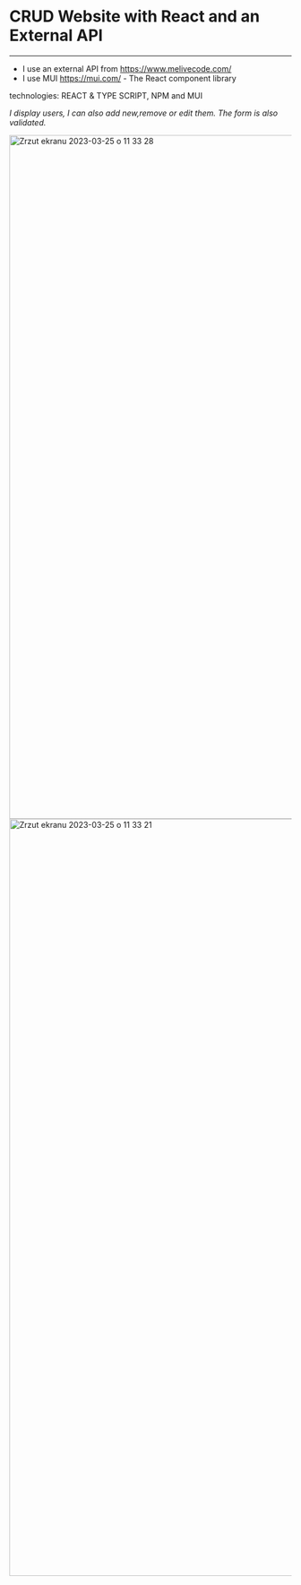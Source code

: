 <h1> CRUD Website with React and an External API </h1>

-------
- I use an external API from https://www.melivecode.com/
- I use MUI https://mui.com/ -  The React component library 

technologies: REACT & TYPE SCRIPT, NPM and MUI 

*I display users, I can also add new,remove or edit them. The form is also validated.*


<img width="1221" alt="Zrzut ekranu 2023-03-25 o 11 33 28" src="https://user-images.githubusercontent.com/59742201/227718781-bc5a4b83-841b-4fd9-a1fb-eda7c656c00e.png">
<img width="1352" alt="Zrzut ekranu 2023-03-25 o 11 33 21" src="https://user-images.githubusercontent.com/59742201/227718783-a4e22651-a47c-4f09-8d90-a2146ad592fd.png">
